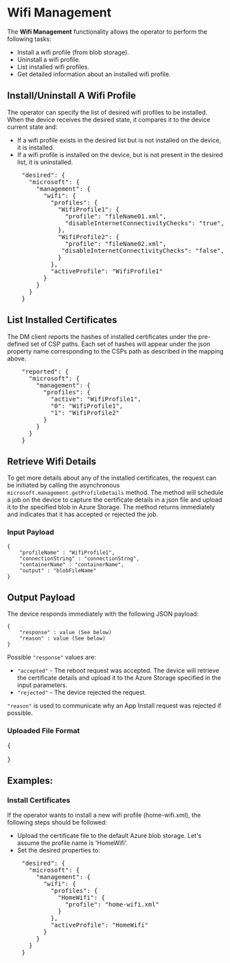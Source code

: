 # Wifi Management

The **Wifi Management** functionality allows the operator to perform the following tasks:
- Install a wifi profile (from blob storage).
- Uninstall a wifi profile.
- List installed wifi profiles.
- Get detailed information about an installed wifi profile.

## Install/Uninstall A Wifi Profile
The operator can specify the list of desired wifi profiles to be installed. When the device receives the desired state, it compares it to the device current state and:
- If a wifi profile exists in the desired list but is not installed on the device, it is installed.
- If a wifi profile is installed on the device, but is not present in the desired list, it is uninstalled.

<pre>
    "desired": {
      "microsoft": {
        "management": {
          "wifi": {
            "profiles": {
              "WifiProfile1": { 
                "profile": "fileName01.xml",
                "disableInternetConnectivityChecks": "true",
              },
              "WifiProfile2": { 
                "profile": "fileName02.xml",
               "disableInternetConnectivityChecks": "false",
              }
            },
            "activeProfile": "WifiProfile1"
          }
        }
      }
    }
</pre>

## List Installed Certificates
The DM client reports the hashes of installed certificates under the pre-defined set of CSP paths. Each set of hashes will appear under the json property name corresponding to the CSPs path as described in the mapping above.

<pre>
    "reported": {
      "microsoft": {
        "management": {
          "profiles": {
            "active": "WifiProfile1",
            "0": "WifiProfile1",
            "1": "WifiProfile2"
          }
        }
      }
    }
</pre>

## Retrieve Wifi Details
To get more details about any of the installed certificates, the request can be initiated by calling the asynchronous `microsoft.management.getProfileDetails` method.
The method will schedule a job on the device to capture the certificate details in a json file and upload it to the specified blob in Azure Storage.
The method returns immediately and indicates that it has accepted or rejected the job.

### Input Payload 
```
{
    "profileName" : "WifiProfile1",
    "connectionString" : "connectionStrng",
    "containerName" : "containerName",
    "output" : "blobFileName"
}
````

## Output Payload
The device responds immediately with the following JSON payload:

```
{
    "response" : value (See below)
    "reason" : value (See below)
}
```

Possible `"response"` values are: 
- `"accepted"` - The reboot request was accepted. The device will retrieve the certificate details and upload it to the Azure Storage specified in the input parameters.
- `"rejected"` - The device rejected the request.

`"reason"` is used to communicate why an App Install request was rejected if possible.

### Uploaded File Format
<pre>
{
    <TBD>
}
</pre>

## Examples:

### Install Certificates

If the operator wants to install a new wifi profile (home-wifi.xml), the following steps should be followed:
- Upload the certificate file to the default Azure blob storage. Let's assume the profile name is 'HomeWifi'.
- Set the desired properties to:
<pre>
    "desired": {
      "microsoft": {
        "management": {
          "wifi": {
            "profiles": {
              "HomeWifi": { 
                "profile": "home-wifi.xml"
              }
            },
            "activeProfile": "HomeWifi"
          }
        }
      }
    }
</pre>
